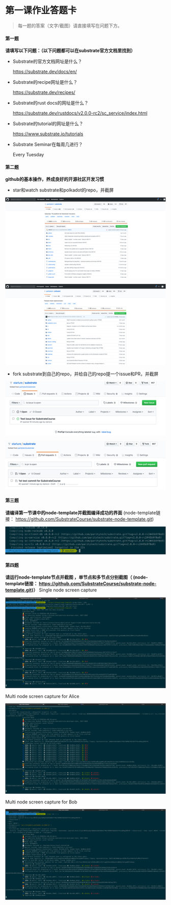 # 第一课作业答题卡

> 每一题的答案（文字/截图）请直接填写在问题下方。

#### 第一题

**请填写以下问题：（以下问题都可以在substrate官方文档里找到）**

- Substrate的官方文档网址是什么？

  https://substrate.dev/docs/en/

- Substrate的recipe网址是什么？

  https://substrate.dev/recipes/

- Substrate的rust docs的网址是什么？

  https://substrate.dev/rustdocs/v2.0.0-rc2/sc_service/index.html

- Substrate的tutorial的网址是什么？

  https://www.substrate.io/tutorials

- Substrate Seminar在每周几进行？
  
  Every Tuesday


#### 第二题

**github的基本操作，养成良好的开源社区开发习惯**

- star和watch substrate和polkadot的repo，并截屏

<p align="center">
  <img src="./media/substrate_star_watch.png">
</p>

<p align="center">
  <img src="./media/polkdadot_star_watch.png">
</p>  

- fork substrate到自己的repo，并给自己的repo提一个issue和PR，并截屏
<p align="center">
  <img src="./media/substrate_issue.png">
</p>

<p align="center">
  <img src="./media/substrate_pr.png">
</p>


#### 第三题

**请编译第一节课中的node-template并截图编译成功的界面** (node-template链接： https://github.com/SubstrateCourse/substrate-node-template.git)
<p align="center">
  <img src="./media/substrate_node_template_build_success.png">
</p>



#### 第四题

**请运行node-template节点并截图 ，单节点和多节点分别截图（ (node-template链接： https://github.com/SubstrateCourse/substrate-node-template.git)）**
Single node screen capture
<p align="center">
  <img src="./media/single_node.png">
</p>

Multi node screen capture for Alice
<p align="center">
  <img src="./media/multi_node_Alice.png">
</p>

Multi node screen capture for Bob
<p align="center">
  <img src="./media/multi_node_Bob.png">
</p>

